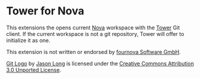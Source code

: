 # Tower for Nova

This extensions the opens current [Nova](https://nova.app) workspace with the [Tower](https://www.git-tower.com) Git client. If the current workspace is not a git repository, Tower will offer to initialize it as one.

This extension is not written or endorsed by [fournova Software GmbH](https://www.fournova.com/).

[Git Logo](https://git-scm.com/downloads/logos) by [Jason Long](https://twitter.com/jasonlong) is licensed under the [Creative Commons Attribution 3.0 Unported License](https://creativecommons.org/licenses/by/3.0/).
